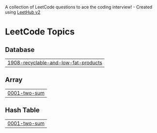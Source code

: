 A collection of LeetCode questions to ace the coding interview! - Created using [LeetHub v2](https://github.com/arunbhardwaj/LeetHub-2.0)
<!---LeetCode Topics Start-->
# LeetCode Topics
## Database
|  |
| ------- |
| [1908-recyclable-and-low-fat-products](https://github.com/A7medzaki/LeetCode/tree/master/1908-recyclable-and-low-fat-products) |
## Array
|  |
| ------- |
| [0001-two-sum](https://github.com/A7medzaki/LeetCode/tree/master/0001-two-sum) |
## Hash Table
|  |
| ------- |
| [0001-two-sum](https://github.com/A7medzaki/LeetCode/tree/master/0001-two-sum) |
<!---LeetCode Topics End-->